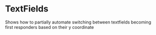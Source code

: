 # TextFields
Shows how to partially automate switching between textfields becoming first responders based on their y coordinate
